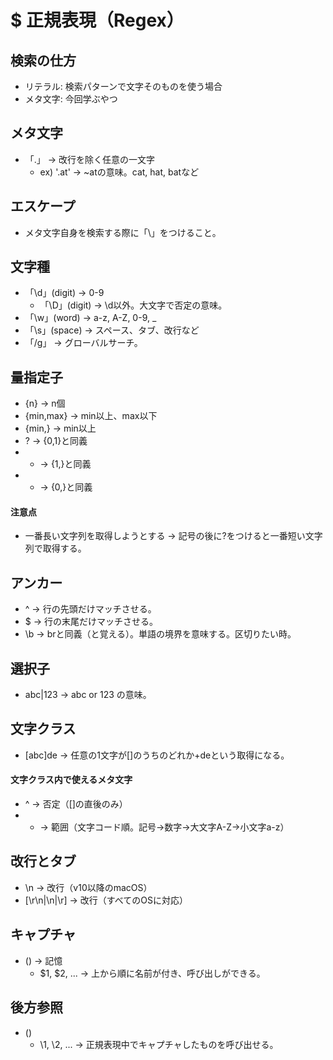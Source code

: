 # **$ 正規表現（Regex）**

## 検索の仕方
- リテラル: 検索パターンで文字そのものを使う場合
- メタ文字: 今回学ぶやつ

## メタ文字
- 「.」 -> 改行を除く任意の一文字
  - ex) '.at' -> ~atの意味。cat, hat, batなど

## エスケープ
- メタ文字自身を検索する際に「\」をつけること。

## 文字種
- 「\d」(digit) -> 0-9
  - 「\D」(digit) -> \d以外。大文字で否定の意味。
- 「\w」(word) -> a-z, A-Z, 0-9, _
- 「\s」(space) -> スペース、タブ、改行など
- 「/g」 -> グローバルサーチ。

## 量指定子
- {n} -> n個
- {min,max} -> min以上、max以下
- {min,} -> min以上
- ? -> {0,1}と同義
- + -> {1,}と同義
- * -> {0,}と同義

#### 注意点
- 一番長い文字列を取得しようとする
-> 記号の後に?をつけると一番短い文字列で取得する。

## アンカー
- ^ -> 行の先頭だけマッチさせる。
- $ -> 行の末尾だけマッチさせる。
- \b -> brと同義（と覚える）。単語の境界を意味する。区切りたい時。


## 選択子
- abc|123 -> abc or 123 の意味。

## 文字クラス
- [abc]de -> 任意の1文字が[]のうちのどれか+deという取得になる。

#### 文字クラス内で使えるメタ文字
- ^ -> 否定（[]の直後のみ）
- - -> 範囲（文字コード順。記号->数字->大文字A-Z->小文字a-z）

## 改行とタブ
- \n -> 改行（v10以降のmacOS）
- [\r\n|\n|\r] -> 改行（すべてのOSに対応）

## キャプチャ
- () -> 記憶
  - $1, $2, ... -> 上から順に名前が付き、呼び出しができる。

## 後方参照
- ()
  - \1, \2, ... -> 正規表現中でキャプチャしたものを呼び出せる。
